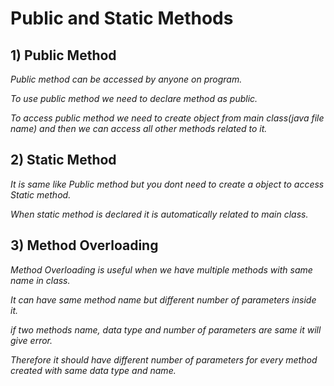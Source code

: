 # Public and Static Methods

## 1) Public Method
*Public method can be accessed by anyone on program.*

*To use public method we need to declare method as public.*

*To access public method we need to create object from main class(java file name) and then we can access all other methods related to it.*

## 2) Static Method
*It is same like Public method but you dont need to create a object to access Static method.*

*When static method is declared it is automatically related to main class.*

## 3) Method Overloading
*Method Overloading is useful when we have multiple methods with same name in class.*

*It can have same method name but different number of parameters inside it.*

*if two methods name, data type and number of parameters are same it will give error.*

*Therefore it should have different number of parameters for every method created with same data type and name.*
